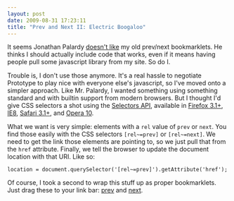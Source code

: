 ```yaml
---
layout: post
date: 2009-08-31 17:23:11
title: "Prev and Next II: Electric Boogaloo"
---
```


It seems Jonathan Palardy [doesn't like](http://technotales.wordpress.com/2009/05/04/next-page-bookmarklet/) my old prev/next bookmarklets. He thinks I should actually include code that works, even if it means having people pull some javascript library from my site. So do I.

Trouble is, I don't use those anymore. It's a real hassle to negotiate Prototype to play nice with everyone else's javascript, so I've moved onto a simpler approach. Like Mr. Palardy, I wanted something using something standard and with builtin support from modern browsers. But I thought I'd give CSS selectors a shot using the [Selectors API](http://www.w3.org/TR/selectors-api/), available in [Firefox 3.1+](https://developer.mozilla.org/En/DOM/Document.querySelector), [IE8](http://msdn.microsoft.com/en-us/library/cc288326(VS.85).aspx), [Safari 3.1+](http://webkit.org/blog/156/queryselector-and-queryselectorall/), and [Opera 10](http://my.opera.com/core/blog/selectors-api).

What we want is very simple: elements with a `rel` value of `prev` or `next`. You find those easily with the CSS selectors `[rel~=prev]` or `[rel~=next]`. We need to get the link those elements are pointing to, so we just pull that from the `href` attribute. Finally, we tell the browser to update the document location with that URI. Like so:

```.javascript
location = document.querySelector('[rel~=prev]').getAttribute('href');
```

Of course, I took a second to wrap this stuff up as proper bookmarklets. Just drag these to your link bar: <a href="javascript:(function(){location=document.querySelector('[rel~=prev]').getAttribute('href')})();void(0)">prev</a> and <a href="javascript:(function(){location=document.querySelector('[rel~=next]').getAttribute('href')})();void(0)">next</a>.
